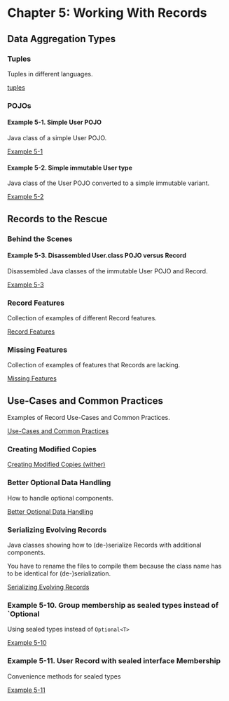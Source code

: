 # Chapter 5: Working With Records

## Data Aggregation Types

### Tuples

Tuples in different languages.

[tuples](tuples)

### POJOs

#### Example 5-1. Simple User POJO

Java class of a simple User POJO.

[Example 5-1](example-5-1)

#### Example 5-2. Simple immutable User type

Java class of the User POJO converted to a simple immutable variant.

[Example 5-2](example-5-2)


## Records to the Rescue

### Behind the Scenes

#### Example 5-3. Disassembled User.class POJO versus Record

Disassembled Java classes of the immutable User POJO and Record.

[Example 5-3](example-5-3)

### Record Features

Collection of examples of different Record features.

[Record Features](record-features)

### Missing Features

Collection of examples of features that Records are lacking.

[Missing Features](missing-features)


## Use-Cases and Common Practices

Examples of Record Use-Cases and Common Practices.

[Use-Cases and Common Practices](use-cases-common-practices)

### Creating Modified Copies

[Creating Modified Copies (wither)](wither)

### Better Optional Data Handling

How to handle optional components.

[Better Optional Data Handling](better-optional-data-handling)

### Serializing Evolving Records

Java classes showing how to (de-)serialize Records with additional components.

You have to rename the files to compile them because the class name has to be identical for (de-)serialization.

[Serializing Evolving Records](serializing-evolving-records)

### Example 5-10. Group membership as sealed types instead of `Optional<String>

Using sealed types instead of `Optional<T>`

[Example 5-10](example-5-10)

### Example 5-11. User Record with sealed interface Membership

Convenience methods for sealed types

[Example 5-11](example-5-11)
